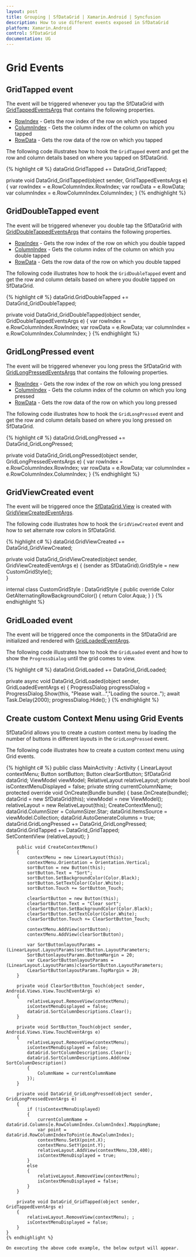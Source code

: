 ```yaml
---
layout: post
title: Grouping | SfDataGrid | Xamarin.Android | Syncfusion
description: How to use different events exposed in SfDataGrid
platform: Xamarin.Android
control: SfDataGrid
documentation: UG
---
```


# Grid Events

## GridTapped event

The event will be triggered whenever you tap the SfDataGrid with [GridTappedEventsArgs](https://help.syncfusion.com/cr/cref_files/xamarin-android/sfdatagrid/Syncfusion.SfDataGrid.Android~Syncfusion.SfDataGrid.GridTappedEventsArgs.html) that contains the following properties.

* [RowIndex](https://help.syncfusion.com/cr/cref_files/xamarin-android/sfdatagrid/Syncfusion.SfDataGrid.Android~Syncfusion.SfDataGrid.GridTappedEventsArgs~RowColumnIndex.html) - Gets the row index of the row on which you tapped
* [ColumnIndex](https://help.syncfusion.com/cr/cref_files/xamarin-android/sfdatagrid/Syncfusion.SfDataGrid.Android~Syncfusion.SfDataGrid.GridTappedEventsArgs~RowColumnIndex.html) - Gets the column index of the column on which you tapped
* [RowData](https://help.syncfusion.com/cr/cref_files/xamarin-android/sfdatagrid/Syncfusion.SfDataGrid.Android~Syncfusion.SfDataGrid.GridTappedEventsArgs~RowData.html) - Gets the row data of the row on which you tapped

The following code illustrates how to hook the `GridTapped` event and get the row and column details based on where you tapped on SfDataGrid.

{% highlight c# %}
dataGrid.GridTapped += DataGrid_GridTapped;

private void DataGrid_GridTapped(object sender, GridTappedEventsArgs e)
{
    var rowIndex = e.RowColumnIndex.RowIndex;
    var rowData = e.RowData;
    var columnIndex = e.RowColumnIndex.ColumnIndex;
}
{% endhighlight %}

## GridDoubleTapped event

The event will be triggered whenever you double tap the SfDataGrid with [GridDoubleTappedEventsArgs](https://help.syncfusion.com/cr/cref_files/xamarin-android/sfdatagrid/Syncfusion.SfDataGrid.Android~Syncfusion.SfDataGrid.GridDoubleTappedEventsArgs.html) that contains the following properties. 

* [RowIndex](https://help.syncfusion.com/cr/cref_files/xamarin-android/sfdatagrid/Syncfusion.SfDataGrid.Android~Syncfusion.SfDataGrid.GridDoubleTappedEventsArgs~RowColumnIndex.html) - Gets the row index of the row on which you double tapped
* [ColumnIndex](https://help.syncfusion.com/cr/cref_files/xamarin-android/sfdatagrid/Syncfusion.SfDataGrid.Android~Syncfusion.SfDataGrid.GridDoubleTappedEventsArgs~RowColumnIndex.html) - Gets the column index of the column on which you double tapped
* [RowData](https://help.syncfusion.com/cr/cref_files/xamarin-android/sfdatagrid/Syncfusion.SfDataGrid.Android~Syncfusion.SfDataGrid.GridDoubleTappedEventsArgs~RowData.html) - Gets the row data of the row on which you double tapped

The following code illustrates how to hook the `GridDoubleTapped` event and get the row and column details based on where you double tapped on SfDataGrid.

{% highlight c# %}
dataGrid.GridDoubleTapped += DataGrid_GridDoubleTapped;

private void DataGrid_GridDoubleTapped(object sender, GridDoubleTappedEventsArgs e)
{
    var rowIndex = e.RowColumnIndex.RowIndex;
    var rowData = e.RowData;
    var columnIndex = e.RowColumnIndex.ColumnIndex;
}
{% endhighlight %}

## GridLongPressed event

The event will be triggered whenever you long press the SfDataGrid with [GridLongPressedEventsArgs](https://help.syncfusion.com/cr/cref_files/xamarin-android/sfdatagrid/Syncfusion.SfDataGrid.Android~Syncfusion.SfDataGrid.GridLongPressedEventsArgs.html) that contains the following properties.

* [RowIndex](https://help.syncfusion.com/cr/cref_files/xamarin-android/sfdatagrid/Syncfusion.SfDataGrid.Android~Syncfusion.SfDataGrid.GridLongPressedEventsArgs~RowColumnIndex.html) - Gets the row index of the row on which you long pressed
* [ColumnIndex](https://help.syncfusion.com/cr/cref_files/xamarin-android/sfdatagrid/Syncfusion.SfDataGrid.Android~Syncfusion.SfDataGrid.GridLongPressedEventsArgs~RowColumnIndex.html) - Gets the column index of the column on which you long pressed
* [RowData](https://help.syncfusion.com/cr/cref_files/xamarin-android/sfdatagrid/Syncfusion.SfDataGrid.Android~Syncfusion.SfDataGrid.GridLongPressedEventsArgs~RowData.html) - Gets the row data of the row on which you long pressed

The following code illustrates how to hook the `GridLongPressed` event and get the row and column details based on where you long pressed on SfDataGrid. 

{% highlight c# %}
dataGrid.GridLongPressed += DataGrid_GridLongPressed;

private void DataGrid_GridLongPressed(object sender, GridLongPressedEventsArgs e)
{
    var rowIndex = e.RowColumnIndex.RowIndex;
    var rowData = e.RowData;
    var columnIndex = e.RowColumnIndex.ColumnIndex;
}
{% endhighlight %}

## GridViewCreated event

The event will be triggered once the [SfDataGrid.View](https://help.syncfusion.com/cr/cref_files/xamarin-android/sfdatagrid/Syncfusion.SfDataGrid.Android~Syncfusion.SfDataGrid.SfDataGrid~View.html) is created with [GridViewCreatedEventArgs](https://help.syncfusion.com/cr/cref_files/xamarin-android/sfdatagrid/Syncfusion.SfDataGrid.Android~Syncfusion.SfDataGrid.GridViewCreatedEventArgs.html).

The following code illustrates how to hook the `GridViewCreated` event and how to set alternate row colors in SfDataGrid.

{% highlight c# %}
dataGrid.GridViewCreated += DataGrid_GridViewCreated;

private void DataGrid_GridViewCreated(object sender, GridViewCreatedEventArgs e)
{
    (sender as SfDataGrid).GridStyle = new CustomGridStyle();    
}

internal class CustomGridStyle : DataGridStyle
{
    public override Color GetAlternatingRowBackgroundColor()
    {
        return Color.Aqua;
    }
}
{% endhighlight %}

## GridLoaded event

The event will be triggered once the components in the SfDataGrid are initialized and rendered with [GridLoadedEventArgs](https://help.syncfusion.com/cr/cref_files/xamarin-android/sfdatagrid/Syncfusion.SfDataGrid.Android~Syncfusion.SfDataGrid.GridLoadedEventArgs.html).

The following code illustrates how to hook the `GridLoaded` event and how to show the `ProgressDialog` until the grid comes to view.

{% highlight c# %}
dataGrid.GridLoaded += DataGrid_GridLoaded;

private async void DataGrid_GridLoaded(object sender, GridLoadedEventArgs e)
{
    ProgressDialog progressDialog = ProgressDialog.Show(this, "Please wait...","Loading the source..");
    await Task.Delay(2000);
    progressDialog.Hide();
}
{% endhighlight %}

## Create custom Context Menu using Grid Events

SfDataGrid allows you to create a custom context menu by loading the number of buttons in different layouts in the `GridLongPressed` event. 

The following code illustrates how to create a custom context menu using Grid events.

{% highlight c# %}
 public class MainActivity : Activity
    {
        LinearLayout contextMenu;
        Button sortButton;
        Button clearSortButton;
        SfDataGrid dataGrid;
        ViewModel viewModel;
        RelativeLayout relativeLayout;
        private bool isContextMenuDisplayed = false;
        private string currentColumnName;
        protected override void OnCreate(Bundle bundle)
        {
            base.OnCreate(bundle);
            dataGrid = new SfDataGrid(this);
            viewModel = new ViewModel();
            relativeLayout = new RelativeLayout(this);
            CreateContextMenu();
            dataGrid.ColumnSizer = ColumnSizer.Star;
            dataGrid.ItemsSource = viewModel.Collection;
            dataGrid.AutoGenerateColumns = true;
            dataGrid.GridLongPressed += DataGrid_GridLongPressed;
            dataGrid.GridTapped += DataGrid_GridTapped;            
            SetContentView (relativeLayout);
        }

        public void CreateContextMenu()
        {
            contextMenu = new LinearLayout(this);
            contextMenu.Orientation = Orientation.Vertical;
            sortButton = new Button(this);
            sortButton.Text = "Sort";
            sortButton.SetBackgroundColor(Color.Black);
            sortButton.SetTextColor(Color.White);
            sortButton.Touch += SortButton_Touch;

            clearSortButton = new Button(this);
            clearSortButton.Text = "Clear sort";
            clearSortButton.SetBackgroundColor(Color.Black);
            clearSortButton.SetTextColor(Color.White);
            clearSortButton.Touch += ClearSortButton_Touch;

            contextMenu.AddView(sortButton);
            contextMenu.AddView(clearSortButton);

            var SortButtonlayoutParams = (LinearLayout.LayoutParams)sortButton.LayoutParameters;
            SortButtonlayoutParams.BottomMargin = 20;
            var CLearSortButtonlayoutParams = (LinearLayout.LayoutParams)clearSortButton.LayoutParameters;
            CLearSortButtonlayoutParams.TopMargin = 20;
        }

        private void ClearSortButton_Touch(object sender, Android.Views.View.TouchEventArgs e)
        {
            relativeLayout.RemoveView(contextMenu);
            isContextMenuDisplayed = false;
            dataGrid.SortColumnDescriptions.Clear();
        }

        private void SortButton_Touch(object sender, Android.Views.View.TouchEventArgs e)
        {
            relativeLayout.RemoveView(contextMenu);
            isContextMenuDisplayed = false;
            dataGrid.SortColumnDescriptions.Clear();
            dataGrid.SortColumnDescriptions.Add(new SortColumnDescription()
            {
                ColumnName = currentColumnName
            });
        }

        private void DataGrid_GridLongPressed(object sender, GridLongPressedEventArgs e)
        {
            if (!isContextMenuDisplayed)
            {
                currentColumnName = dataGrid.Columns[e.RowColumnIndex.ColumnIndex].MappingName;
                var point = dataGrid.RowColumnIndexToPoint(e.RowColumnIndex);
                contextMenu.SetX(point.X);
                contextMenu.SetY(point.Y);
                relativeLayout.AddView(contextMenu,330,400);
                isContextMenuDisplayed = true;
            }
            else
            {
                relativeLayout.RemoveView(contextMenu);
                isContextMenuDisplayed = false;
            }
        }

        private void DataGrid_GridTapped(object sender, GridTappedEventArgs e)
        {
            relativeLayout.RemoveView(contextMenu); ;
            isContextMenuDisplayed = false;
        }
    }
    {% endhighlight %}

    On executing the above code example, the below output will appear.
